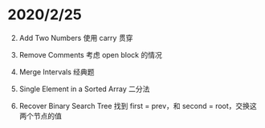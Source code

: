 # 2020/2/25

2. Add Two Numbers
使用 carry 贯穿

722. Remove Comments
考虑 open block 的情况

56. Merge Intervals
经典题

540. Single Element in a Sorted Array
二分法

99. Recover Binary Search Tree
找到 first = prev，和 second = root，交换这两个节点的值